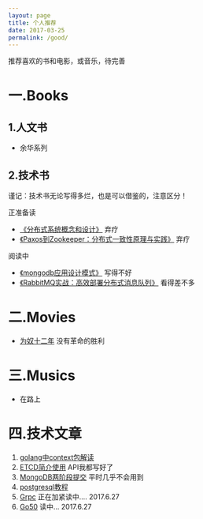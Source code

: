 ```yaml
---
layout: page
title: 个人推荐
date: 2017-03-25
permalink: /good/
---
```


推荐喜欢的书和电影，或音乐，待完善

# 一.Books

## 1.人文书

- 余华系列

## 2.技术书

谨记：技术书无论写得多烂，也是可以借鉴的，注意区分！

正准备读
- [《分布式系统概念和设计》](https://book.douban.com/subject/2698938/) 弃疗
- [《Paxos到Zookeeper：分布式一致性原理与实践》](https://book.douban.com/subject/26292004/) 弃疗

阅读中
- [《mongodb应用设计模式》](https://book.douban.com/subject/26583941/) 写得不好
- [《RabbitMQ实战：高效部署分布式消息队列》](https://book.douban.com/subject/26649178/) 看得差不多

# 二.Movies
- [为奴十二年](https://movie.douban.com/subject/6879185) 没有革命的胜利

# 三.Musics

- 在路上

# 四.技术文章
1. [golang中context包解读](http://www.tuicool.com/articles/n6rInyn)
2. [ETCD简介使用](http://blog.csdn.net/shukebai/article/details/53464887) API我都写好了
3. [MongoDB两阶段提交](http://www.tuicool.com/articles/f6ZBjm) 平时几乎不会用到
4. [postgresql教程](http://www.yiibai.com/postgresql)
5. [Grpc](http://doc.oschina.net/grpc) 正在加紧读中.... 2017.6.27
6. [Go50](http://colobu.com/2015/09/07/gotchas-and-common-mistakes-in-go-golang) 读中... 2017.6.27